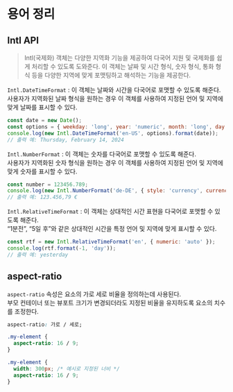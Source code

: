 # 용어 정리

## Intl API

>Intl(국제화) 객체는 다양한 지역화 기능을 제공하여 다국어 지원 및 국제화를 쉽게 처리할 수 있도록 도와준다. 이 객체는 날짜 및 시간 형식, 숫자 형식, 통화 형식 등을 다양한 지역에 맞게 포맷팅하고 해석하는 기능을 제공한다. 

`Intl.DateTimeFormat` : 이 객체는 날짜와 시간을 다국어로 포맷할 수 있도록 해준다.  
사용자가 지역화된 날짜 형식을 원하는 경우 이 객체를 사용하여 지정된 언어 및 지역에 맞게 날짜를 표시할 수 있다.

```jsx
const date = new Date();
const options = { weekday: 'long', year: 'numeric', month: 'long', day: 'numeric' };
console.log(new Intl.DateTimeFormat('en-US', options).format(date));
// 출력 예: Thursday, February 14, 2024
```

`Intl.NumberFormat` :  이 객체는 숫자를 다국어로 포맷할 수 있도록 해준다.  
사용자가 지역화된 숫자 형식을 원하는 경우 이 객체를 사용하여 지정된 언어 및 지역에 맞게 숫자를 표시할 수 있다.

```jsx
const number = 123456.789;
console.log(new Intl.NumberFormat('de-DE', { style: 'currency', currency: 'EUR' }).format(number));
// 출력 예: 123.456,79 €
```

`Intl.RelativeTimeFormat` :  이 객체는 상대적인 시간 표현을 다국어로 포맷할 수 있도록 해준다.   
“1분전”, “5일 후”와 같은 상대적인 시간을 특정 언어 및 지역에 맞게 표시할 수 있다.

```jsx
const rtf = new Intl.RelativeTimeFormat('en', { numeric: 'auto' });
console.log(rtf.format(-1, 'day'));
// 출력 예: yesterday
```

## aspect-ratio

`aspect-ratio` 속성은 요소의 가로 세로 비율을 정의하는데 사용된다.  
부모 컨테이너 또는 뷰포트 크기가 변경되더라도 지정된 비율을 유지하도록 요소의 치수를 조정한다.

```css
aspect-ratio: 가로 / 세로;

.my-element {
  aspect-ratio: 16 / 9;
}

.my-element {
  width: 300px; /* 예시로 지정된 너비 */
  aspect-ratio: 16 / 9;
}
```